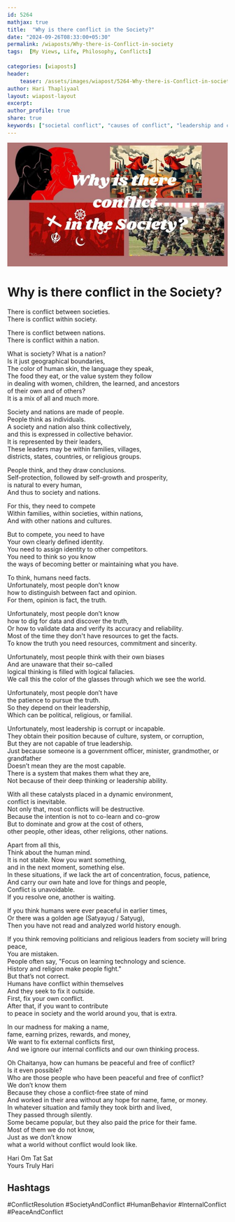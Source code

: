 ```yaml
---        
id: 5264 
mathjax: true        
title:  "Why is there conflict in the Society?"        
date: "2024-09-26T08:33:00+05:30"        
permalink: /wiaposts/Why-there-is-Conflict-in-society
tags:  [My Views, Life, Philosophy, Conflicts]         
        
categories: [wiaposts] 
header:        
    teaser: /assets/images/wiapost/5264-Why-there-is-Conflict-in-society.jpg        
author: Hari Thapliyaal        
layout: wiapost-layout        
excerpt:        
author_profile: true        
share: true
keywords: ["societal conflict", "causes of conflict", "leadership and conflict", "internal vs external conflict", "human behavior and conflict", "conflict resolution", "peace and conflict studies"]        
--- 
```


![Why is there conflict in the Society?](/assets/images/wiapost/5264-Why-there-is-Conflict-in-society.jpg)   
   
# Why is there conflict in the Society?   
    
There is conflict between societies.  
There is conflict within society.  

There is conflict between nations.  
There is conflict within a nation.

What is society? What is a nation?  
Is it just geographical boundaries,  
The color of human skin, the language they speak,  
The food they eat, or the value system they follow    
in dealing with women, children, the learned, and ancestors   
of their own and of others?  
It is a mix of all and much more.

Society and nations are made of people.  
People think as individuals.  
A society and nation also think collectively,  
and this is expressed in collective behavior.  
It is represented by their leaders,  
These leaders may be within families, villages,    
districts, states, countries, or religious groups.

People think, and they draw conclusions.  
Self-protection, followed by self-growth and prosperity,   
is natural to every human,  
And thus to society and nations.

For this, they need to compete  
Within families, within societies, within nations,  
And with other nations and cultures.

But to compete, you need to have  
Your own clearly defined identity.  
You need to assign identity to other competitors.  
You need to think so you know   
the ways of becoming better or maintaining what you have.

To think, humans need facts.  
Unfortunately, most people don’t know   
how to distinguish between fact and opinion.  
For them, opinion is fact, the truth.

Unfortunately, most people don’t know   
how to dig for data and discover the truth,  
Or how to validate data and verify its accuracy and reliability.   
Most of the time they don't have resources to get the facts.  
To know the truth you need resources, commitment and sincerity.

Unfortunately, most people think with their own biases  
And are unaware that their so-called  
logical thinking is filled with logical fallacies.  
We call this the color of the glasses through which we see the world.

Unfortunately, most people don’t have  
the patience to pursue the truth.  
So they depend on their leadership,  
Which can be political, religious, or familial.

Unfortunately, most leadership is corrupt or incapable.  
They obtain their position because of culture, system, or corruption,  
But they are not capable of true leadership.  
Just because someone is a government officer, minister, grandmother, or grandfather  
Doesn’t mean they are the most capable.  
There is a system that makes them what they are,  
Not because of their deep thinking or leadership ability.

With all these catalysts placed in a dynamic environment,  
conflict is inevitable.  
Not only that, most conflicts will be destructive.  
Because the intention is not to co-learn and co-grow  
But to dominate and grow at the cost of others,  
other people, other ideas, other religions, other nations.

Apart from all this,  
Think about the human mind.  
It is not stable. Now you want something,  
and in the next moment, something else.  
In these situations, if we lack the art of concentration, focus, patience,  
And carry our own hate and love for things and people,  
Conflict is unavoidable.  
If you resolve one, another is waiting.

If you think humans were ever peaceful in earlier times,  
Or there was a golden age (Satyayug / Satyug),  
Then you have not read and analyzed world history enough.

If you think removing politicians 
and religious leaders from society will bring peace,  
You are mistaken.  
People often say, "Focus on learning technology and science.  
History and religion make people fight."  
But that’s not correct.  
Humans have conflict within themselves  
And they seek to fix it outside.  
First, fix your own conflict.  
After that, if you want to contribute  
to peace in society and the world around you, that is extra.

In our madness for making a name,  
fame, earning prizes, rewards, and money,  
We want to fix external conflicts first,  
And we ignore our internal conflicts and our own thinking process.

Oh Chaitanya, how can humans be peaceful and free of conflict?  
Is it even possible?  
Who are those people who have been peaceful and free of conflict?  
We don’t know them  
Because they chose a conflict-free state of mind  
And worked in their area without any hope for name, fame, or money.  
In whatever situation and family they took birth and lived,  
They passed through silently.  
Some became popular, but they also paid the price for their fame.  
Most of them we do not know,  
Just as we don’t know  
what a world without conflict would look like.


Hari Om Tat Sat   
Yours Truly Hari

## Hashtags
#ConflictResolution
#SocietyAndConflict
#HumanBehavior
#InternalConflict
#PeaceAndConflict
